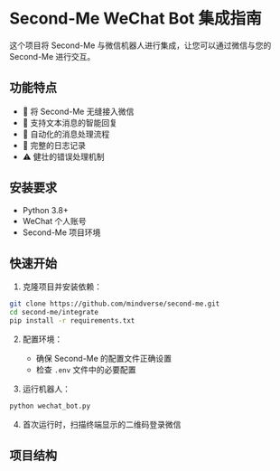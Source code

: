 # Second-Me WeChat Bot 集成指南

这个项目将 Second-Me 与微信机器人进行集成，让您可以通过微信与您的 Second-Me 进行交互。

## 功能特点

- 🤖 将 Second-Me 无缝接入微信
- 💬 支持文本消息的智能回复
- 🔄 自动化的消息处理流程
- 📝 完整的日志记录
- ⚠️ 健壮的错误处理机制

## 安装要求

- Python 3.8+
- WeChat 个人账号
- Second-Me 项目环境

## 快速开始

1. 克隆项目并安装依赖：
```bash
git clone https://github.com/mindverse/second-me.git
cd second-me/integrate
pip install -r requirements.txt
```

2. 配置环境：
   - 确保 Second-Me 的配置文件正确设置
   - 检查 `.env` 文件中的必要配置

3. 运行机器人：
```bash
python wechat_bot.py
```

4. 首次运行时，扫描终端显示的二维码登录微信

## 项目结构
